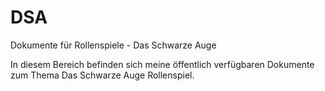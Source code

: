 # DSA
Dokumente für Rollenspiele - Das Schwarze Auge

In diesem Bereich befinden sich meine öffentlich verfügbaren Dokumente zum Thema Das Schwarze Auge Rollenspiel.